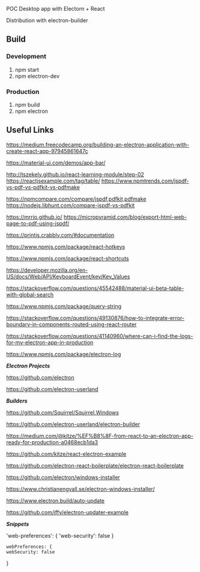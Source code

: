 POC Desktop app with Electorn + React

Distribution with electron-builder

## Build

### Development

1. npm start
2. npm electron-dev

### Production
1. npm build
2. npm electron

## Useful Links
https://medium.freecodecamp.org/building-an-electron-application-with-create-react-app-97945861647c

https://material-ui.com/demos/app-bar/

http://tszekely.github.io/react-learning-module/step-02
https://reactjsexample.com/tag/table/
https://www.npmtrends.com/jspdf-vs-pdf-vs-pdfkit-vs-pdfmake

https://npmcompare.com/compare/jspdf,pdfkit,pdfmake
https://nodejs.libhunt.com/compare-jspdf-vs-pdfkit

https://mrrio.github.io/
https://micropyramid.com/blog/export-html-web-page-to-pdf-using-jspdf/

https://printjs.crabbly.com/#documentation


https://www.npmjs.com/package/react-hotkeys

https://www.npmjs.com/package/react-shortcuts

https://developer.mozilla.org/en-US/docs/Web/API/KeyboardEvent/key/Key_Values

https://stackoverflow.com/questions/45542488/material-ui-beta-table-with-global-search

https://www.npmjs.com/package/query-string


https://stackoverflow.com/questions/49130876/how-to-integrate-error-boundary-in-components-routed-using-react-router

https://stackoverflow.com/questions/41140960/where-can-i-find-the-logs-for-my-electron-app-in-production

https://www.npmjs.com/package/electron-log


***Electron Projects***

https://github.com/electron

https://github.com/electron-userland

***Builders***

https://github.com/Squirrel/Squirrel.Windows

https://github.com/electron-userland/electron-builder

https://medium.com/@kitze/%EF%B8%8F-from-react-to-an-electron-app-ready-for-production-a0468ecb1da3

https://github.com/kitze/react-electron-example

https://github.com/electron-react-boilerplate/electron-react-boilerplate

https://github.com/electron/windows-installer

https://www.christianengvall.se/electron-windows-installer/

https://www.electron.build/auto-update

https://github.com/iffy/electron-updater-example


***Snippets***

'web-preferences': {
        'web-security': false
    }
	
	webPreferences: {
    webSecurity: false
}